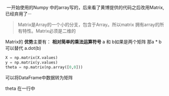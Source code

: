 

​	一开始使用的Numpy 中的array写的，后来看了黄博提供的代码之后改用Matrix, 已经弃用了···

> Matrix是Array的一个小的分支，包含于Array。所以matrix 拥有array的所有特性。Matrix必须是二维的

Matrix的 **优势**主要有： **相对简单的乘法运算符号**  a 和 b如果是两个矩阵  那a * b 可以替代 a.dot(b)



```python
X = np.matrix(X.values)
y = np.matrix(y.values)
theta = np.matrix(np.array([0,0]))
```

可以将DataFrame中数据转为矩阵

theta 在一行中

 